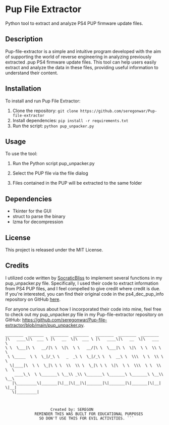 # Pup File Extractor

Python tool to extract and analyze PS4 PUP firmware update files.

## Description

Pup-file-extractor is a simple and intuitive program developed with the aim of supporting the world of reverse engineering in analyzing previously extracted .pup PS4 firmware update files. This tool can help users easily extract and analyze the data in these files, providing useful information to understand their content.

## Installation

To install and run Pup File Extractor:

1. Clone the repository: ```git clone https://github.com/seregonwar/Pup-file-extractor```
2. Install dependencies: ```pip install -r requirements.txt ```
3. Run the script: ```python pup_unpacker.py```

## Usage

To use the tool:

1. Run the Python script pup_unpacker.py

2. Select the PUP file via the file dialog

3. Files contained in the PUP will be extracted to the same folder


## Dependencies

- Tkinter for the GUI
- struct to parse the binary  
- lzma for decompression

## License 

This project is released under the MIT License.

## Credits

I utilized code written by [SocraticBliss](https://github.com/SocraticBliss) to implement several functions in my pup_unpacker.py file. Specifically, I used their code to extract information from PS4 PUP files, and I feel compelled to give credit where credit is due. If you're interested, you can find their original code in the ps4_dec_pup_info repository on GitHub [here](https://github.com/SocraticBliss/ps4_dec_pup_info).

For anyone curious about how I incorporated their code into mine, feel free to check out my pup_unpacker.py file in my Pup-file-extractor repository on GitHub: https://github.com/seregonwar/Pup-file-extractor/blob/main/pup_unpacker.py.


```
________  _______   ________  _______   ________  ________  ________          
|\   ____\|\  ___ \ |\   __  \|\  ___ \ |\   ____\|\   __  \|\   ___  \        
\ \  \___|\ \   __/|\ \  \|\  \ \   __/|\ \  \___|\ \  \|\  \ \  \\ \  \       
 \ \_____  \ \  \_|/_\ \   _  _\ \  \_|/_\ \  \  __\ \  \\\  \ \  \\ \  \      
  \|____|\  \ \  \_|\ \ \  \\  \\ \  \_|\ \ \  \|\  \ \  \\\  \ \  \\ \  \     
    ____\_\  \ \_______\ \__\\ _\\ \_______\ \_______\ \_______\ \__\\ \__\    
   |\_________\|_______|\|__|\|__|\|_______|\|_______|\|_______|\|__| \|__|    
   \|_________|                                                                 
                
                                                                               

                    Created by: SEREGON
             REMINDER THIS WAS BUILT FOR EDUCATIONAL PURPOSES
               SO DON'T USE THIS FOR EVIL ACTIVITIES. ```   
